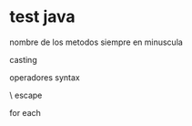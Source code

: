 # test java

nombre de los metodos siempre en minuscula

casting

operadores syntax

\ escape

for each 